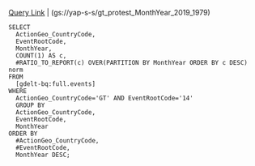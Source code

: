[Query Link](https://console.cloud.google.com/bigquery?sq=955477384685:36861ee1fa7d44a3bb666726a4d12039) 
| (gs://yap-s-s/gt_protest_MonthYear_2019_1979)
~~~
SELECT
  ActionGeo_CountryCode,
  EventRootCode,
  MonthYear,
  COUNT(1) AS c,
  #RATIO_TO_REPORT(c) OVER(PARTITION BY MonthYear ORDER BY c DESC) norm
FROM
  [gdelt-bq:full.events]
WHERE
  ActionGeo_CountryCode='GT' AND EventRootCode='14'
  GROUP BY
  ActionGeo_CountryCode,
  EventRootCode,
  MonthYear
ORDER BY
  #ActionGeo_CountryCode,
  #EventRootCode,
  MonthYear DESC;
~~~  
